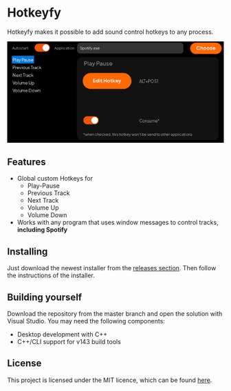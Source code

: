 # Hotkeyfy
Hotkeyfy makes it possible to add sound control hotkeys to any process.

![Hotkeyfy](images/hotkeyfy.png)

## Features
- Global custom Hotkeys for
    - Play-Pause
    - Previous Track
    - Next Track
    - Volume Up
    - Volume Down
- Works with any program that uses window messages to control tracks, **including Spotify**

## Installing

Just download the newest installer from the [releases section](https://github.com/Random-typ/Hotkeyfy/releases). Then follow the instructions of the installer.

## Building yourself
Download the repository from the master branch and open the solution with Visual Studio.
You may need the following components:
- Desktop development with C++
- C++/CLI support for v143 build tools

## License
This project is licensed under the MIT licence, which can be found [here](LICENSE).

